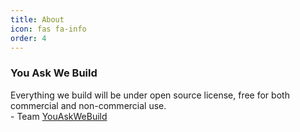 ```yaml
---
title: About
icon: fas fa-info
order: 4
---
```


<h3>You Ask We Build</h3>
<p>
  Everything we build will be under open source license, free for both commercial and non-commercial use.
<br>
  - Team <a href='https://github.com/YouAskWeBuild'>YouAskWeBuild</a>
</p>
